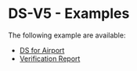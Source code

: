 # DS-V5 - Examples

The following example are available:

* [DS for Airport](./DS-Airport.jsonld)
* [Verification Report](./VerificationReport.json)

